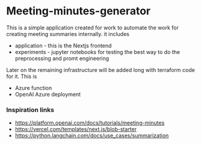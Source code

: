 # Meeting-minutes-generator

This is a simple application created for work to automate the work for creating meeting summaries internally. it includes
* application - this is the Nextjs frontend 
* experiments - jupyter notebooks for testing the best way to do the preprocessing and promt engineering

Later on the remaining infrastructure will be added long with terraform code for it. This is 
* Azure function
* OpenAI Azure deployment


### Inspiration links
* https://platform.openai.com/docs/tutorials/meeting-minutes
* https://vercel.com/templates/next.js/blob-starter
* https://python.langchain.com/docs/use_cases/summarization
